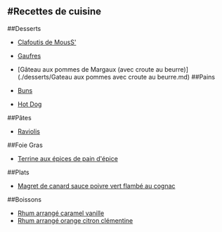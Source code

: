 #Recettes de cuisine
--------------------


##Desserts

- [Clafoutis de MousS'](./desserts/clafoutis.md)
- [Gaufres](./desserts/gaufres/README.md)
- [Gâteau aux pommes de Margaux (avec croute au beurre)](./desserts/Gateau aux pommes avec croute au beurre.md)
##Pains

- [Buns](./pains/buns.md)
- [Hot Dog](./pains/hotdog.md)

##Pâtes

- [Raviolis](./pâtes/raviolis.md)

##Foie Gras

- [Terrine aux épices de pain d'épice](./foie_gras/terrine.md)

##Plats

- [Magret de canard sauce poivre vert flambé au cognac](./plats/canard_poivre_vert_cognac.md)

##Boissons

- [Rhum arrangé caramel vanille](./boissons/rhum_caramel_vanille.md)
- [Rhum arrangé orange citron clémentine](./boissons/rhum_orange_citron_clementine.md)
